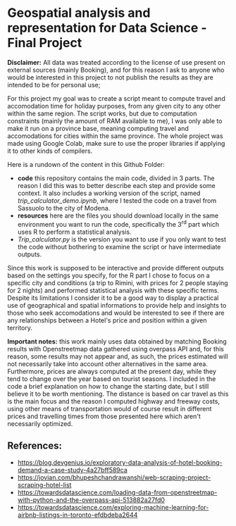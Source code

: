 # Geospatial analysis and representation for Data Science - Final Project
**Disclaimer:** All data was treated according to the license of use present on external sources (mainly Booking), and for this reason I ask to anyone who would be interested in this project to not publish the results as they are intended to be for personal use; 

For this project my goal was to create a script meant to compute travel and accomodation time for holiday purposes, from any given city to any other within the same region. 
The script works, but due to computation constraints (mainly the amount of RAM available to me), I was only able to make it run on a province base, meaning computing travel and accomodations for cities within the same province. The whole project was made using Google Colab, make sure to use the proper libraries if applying it to other kinds of compilers.

Here is a rundown of the content in this Github Folder:
- **code** this repository contains the main code, divided in 3 parts. The reason I did this was to better describe each step and provide some context.
It also includes a working version of the script, named *trip_calculator_demo.ipynb*, where I tested the code on a travel from Sassuolo to the city of Modena.
- **resources** here are the files you should download locally in the same environment you want to run the code, specifically the 3<sup>rd</sup> part which uses R to perform a statistical analysis. 
- *Trip_calculator.py* is the version you want to use if you only want to test the code without bothering to examine the script or have intermediate outputs.

Since this work is supposed to be interactive and provide different outputs based on the settings you specify, for the R part I chose to focus on a specific city and conditions (a trip to Rimini, with prices for 2 people staying for 2 nights) and performed statistical analysis with these specific terms.
Despite its limitations I consider it to be a good way to display a practical use of geographical and spatial informations to provide help and insights to those who seek accomodations and would be interested to see if there are any relationships between a Hotel's price and position within a given territory.


**Important notes:** this work mainly uses data obtained by matching Booking results with Openstreetmap data gathered using overpass API and, for this reason, some results may not appear and, as such, the prices estimated will not necessarily take into account other alternatives in the same area.
Furthermore, prices are always computed at the present day, while they tend to change over the year based on tourist seasons.
I included in the code a brief explanation on how to change the starting date, but I still believe it to be worth mentioning.
The distance is based on car travel as this is the main focus and the reason I computed highway and freeway costs, using other means of transportation would of course result in different prices and travelling times from those presented here which aren't necessarily optimized.


## References:
- https://blog.devgenius.io/exploratory-data-analysis-of-hotel-booking-demand-a-case-study-4a27bff589ca
- https://jovian.com/bhupeshchandrawanshi/web-scraping-project-scraping-hotel-list
- https://towardsdatascience.com/loading-data-from-openstreetmap-with-python-and-the-overpass-api-513882a27fd0
- https://towardsdatascience.com/exploring-machine-learning-for-airbnb-listings-in-toronto-efdbdeba2644













